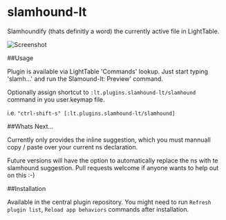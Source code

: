 slamhound-lt
============

Slamhoundify (thats definitly a word) the currently active file in LightTable.

![Screenshot](http://chadhq.com/content/images/2014/Mar/slamhound_3.jpg)

##Usage

Plugin is available via LightTable 'Commands' lookup. Just start typing 'slamh...' and run the Slamound-lt: Preview' command.

Optionally assign shortcut to `:lt.plugins.slamhound-lt/slamhound` command in you user.keymap file.               

i.e. `"ctrl-shift-s" [:lt.plugins.slamhound-lt/slamhound]`

##Whats Next...

Currently only provides the inline suggestion, which you must mannuall copy / paste over your current ns declaration.

Future versions will have the option to automatically replace the ns with te slamhound suggestion. Pull requests welcome if anyone wants to help out on this :-)

##Installation

Available in the central plugin repository.
You might need to run `Refresh plugin list`, `Reload app behaviors`
commands after installation.

